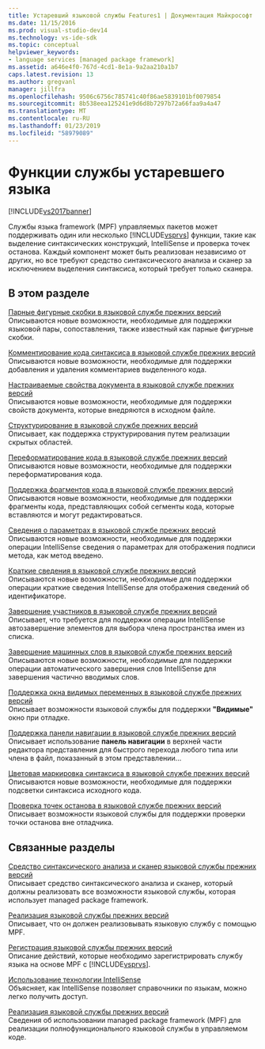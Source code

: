 ```yaml
---
title: Устаревший языковой службы Features1 | Документация Майкрософт
ms.date: 11/15/2016
ms.prod: visual-studio-dev14
ms.technology: vs-ide-sdk
ms.topic: conceptual
helpviewer_keywords:
- language services [managed package framework]
ms.assetid: a646e4f0-767d-4cd1-8e1a-9a2aa210a1b7
caps.latest.revision: 13
ms.author: gregvanl
manager: jillfra
ms.openlocfilehash: 9506c6756c785741c40f86ae5839101bf0079854
ms.sourcegitcommit: 8b538eea125241e9d6d8b7297b72a66faa9a4a47
ms.translationtype: MT
ms.contentlocale: ru-RU
ms.lasthandoff: 01/23/2019
ms.locfileid: "58979089"
---
```

# <a name="legacy-language-service-features"></a>Функции службы устаревшего языка
[!INCLUDE[vs2017banner](../../includes/vs2017banner.md)]

Службы языка framework (MPF) управляемых пакетов может поддерживать один или несколько [!INCLUDE[vsprvs](../../includes/vsprvs-md.md)] функции, такие как выделение синтаксических конструкций, IntelliSense и проверка точек останова. Каждый компонент может быть реализован независимо от других, но все требуют средство синтаксического анализа и сканер за исключением выделения синтаксиса, который требует только сканера.  
  
## <a name="in-this-section"></a>В этом разделе  
 [Парные фигурные скобки в языковой службе прежних версий](../../extensibility/internals/brace-matching-in-a-legacy-language-service.md)  
 Описываются новые возможности, необходимые для поддержки языковой пары, сопоставления, также известный как парные фигурные скобки.  
  
 [Комментирование кода синтаксиса в языковой службе прежних версий](../../extensibility/internals/commenting-code-in-a-legacy-language-service.md)  
 Описываются новые возможности, необходимые для поддержки добавления и удаления комментариев выделенного кода.  
  
 [Настраиваемые свойства документа в языковой службе прежних версий](../../extensibility/internals/custom-document-properties-in-a-legacy-language-service.md)  
 Описываются новые возможности, необходимые для поддержки свойств документа, которые внедряются в исходном файле.  
  
 [Структурирование в языковой службе прежних версий](../../extensibility/internals/outlining-in-a-legacy-language-service.md)  
 Описывает, как поддержка структурирования путем реализации скрытых областей.  
  
 [Переформатирование кода в языковой службе прежних версий](../../extensibility/internals/reformatting-code-in-a-legacy-language-service.md)  
 Описываются новые возможности, необходимые для поддержки переформатирования кода.  
  
 [Поддержка фрагментов кода в языковой службе прежних версий](../../extensibility/internals/support-for-code-snippets-in-a-legacy-language-service.md)  
 Описываются новые возможности, необходимые для поддержки фрагменты кода, представляющих собой сегменты кода, которые вставляются и могут редактироваться.  
  
 [Сведения о параметрах в языковой службе прежних версий](../../extensibility/internals/parameter-info-in-a-legacy-language-service2.md)  
 Описываются новые возможности, необходимые для поддержки операции IntelliSense сведения о параметрах для отображения подписи метода, как метод введено.  
  
 [Краткие сведения в языковой службе прежних версий](../../extensibility/internals/quick-info-in-a-legacy-language-service.md)  
 Описываются новые возможности, необходимые для поддержки операции краткие сведения IntelliSense для отображения сведений об идентификаторе.  
  
 [Завершение участников в языковой службе прежних версий](../../extensibility/internals/member-completion-in-a-legacy-language-service.md)  
 Описывает, что требуется для поддержки операции IntelliSense автозавершение элементов для выбора члена пространства имен из списка.  
  
 [Завершение машинных слов в языковой службе прежних версий](../../extensibility/internals/word-completion-in-a-legacy-language-service.md)  
 Описываются новые возможности, необходимые для поддержки операции автоматического завершения слов IntelliSense для завершения частично вводимых слов.  
  
 [Поддержка окна видимых переменных в языковой службе прежних версий](../../extensibility/internals/support-for-the-autos-window-in-a-legacy-language-service.md)  
 Описывает возможности языковой службы для поддержки **"Видимые"** окно при отладке.  
  
 [Поддержка панели навигации в языковой службе прежних версий](../../extensibility/internals/support-for-the-navigation-bar-in-a-legacy-language-service.md)  
 Описывает использование **панель навигации** в верхней части редактора представления для быстрого перехода любого типа или члена в файл, показанный в этом представлении...  
  
 [Цветовая маркировка синтаксиса в языковой службе прежних версий](../../extensibility/internals/syntax-colorizing-in-a-legacy-language-service.md)  
 Описываются новые возможности, необходимые для поддержки подсветки синтаксиса исходного кода.  
  
 [Проверка точек останова в языковой службе прежних версий](../../extensibility/internals/validating-breakpoints-in-a-legacy-language-service.md)  
 Описывает возможности языковой службы для поддержки проверки точки останова вне отладчика.  
  
## <a name="related-sections"></a>Связанные разделы  
 [Средство синтаксического анализа и сканер языковой службы прежних версий](../../extensibility/internals/legacy-language-service-parser-and-scanner.md)  
 Описывает средство синтаксического анализа и сканер, который должны реализовать все возможности языковой службы, которая использует managed package framework.  
  
 [Реализация языковой службы прежних версий](../../extensibility/internals/implementing-a-legacy-language-service2.md)  
 Описывает, что он должен реализовывать языковую службу с помощью MPF.  
  
 [Регистрация языковой службы прежних версий](../../extensibility/internals/registering-a-legacy-language-service1.md)  
 Описание действий, которые необходимо зарегистрировать службу языка на основе MPF с [!INCLUDE[vsprvs](../../includes/vsprvs-md.md)].  
  
 [Использование технологии IntelliSense](../../ide/using-intellisense.md)  
 Объясняет, как IntelliSense позволяет справочники по языкам, можно легко получить доступ.  
  
 [Реализация языковой службы прежних версий](../../extensibility/internals/implementing-a-legacy-language-service1.md)  
 Сведения об использовании managed package framework (MPF) для реализации полнофункционального языковой службы в управляемом коде.
